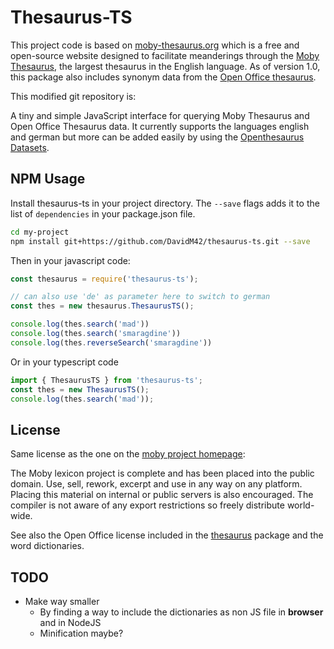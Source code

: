 # Thesaurus-TS

This project code is based on [moby-thesaurus.org](http://moby-thesaurus.org) which is a free and
open-source website designed to facilitate meanderings through the [Moby
Thesaurus](http://en.wikipedia.org/wiki/Moby_Project#Thesaurus), the largest
thesaurus in the English language. As of version 1.0, this package also includes
synonym data from the [Open Office thesaurus](http://goo.gl/UGBfHI).

This modified git repository is:

A tiny and simple JavaScript interface for querying Moby Thesaurus and Open Office Thesaurus data.
It currently supports the languages english and german but more can be added easily by using the [Openthesaurus Datasets](https://www.openthesaurus.de/about/download).

## NPM Usage

Install thesaurus-ts in your project directory. The `--save` flags adds it to the list of
`dependencies` in your package.json file.

```sh
cd my-project
npm install git+https://github.com/DavidM42/thesaurus-ts.git --save
```

Then in your javascript code:

```js
const thesaurus = require('thesaurus-ts');

// can also use 'de' as parameter here to switch to german
const thes = new thesaurus.ThesaurusTS();

console.log(thes.search('mad'))
console.log(thes.search('smaragdine'))
console.log(thes.reverseSearch('smaragdine'))
```

Or in your typescript code

```ts
import { ThesaurusTS } from 'thesaurus-ts';
const thes = new ThesaurusTS();
console.log(thes.search('mad'));
```

## License

Same license as the one on the [moby project homepage](http://icon.shef.ac.uk/Moby/):

The Moby lexicon project is complete and has been placed into the public domain.
Use, sell, rework, excerpt and use in any way on any platform. Placing this
material on internal or public servers is also encouraged. The compiler is not
aware of any export restrictions so freely distribute world-wide.

See also the Open Office license included in the
[thesaurus](https://github.com/daizoru/node-thesaurus/blob/5cadf8d26ea879a6009702524970ce706f04bb99/LICENSE.txt)
package and the word dictionaries.  

## TODO

* Make way smaller
  * By finding a way to include the dictionaries as non JS file in **browser** and in NodeJS
  * Minification maybe?
